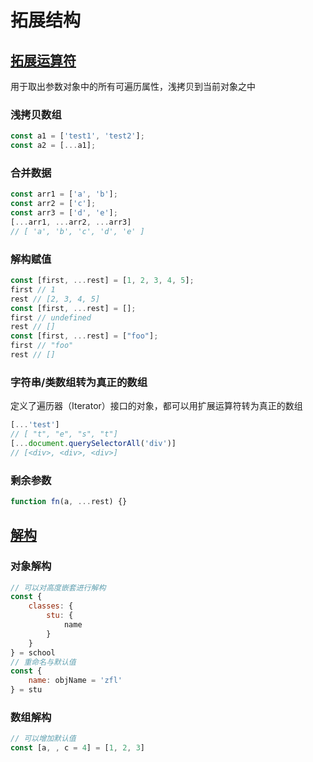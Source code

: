 # 拓展结构

## [拓展运算符](https://jishuin.proginn.com/p/763bfbd59a3a)

用于取出参数对象中的所有可遍历属性，浅拷贝到当前对象之中

### 浅拷贝数组

```js
const a1 = ['test1', 'test2'];
const a2 = [...a1];
```

### 合并数据

```js
const arr1 = ['a', 'b'];
const arr2 = ['c'];
const arr3 = ['d', 'e'];
[...arr1, ...arr2, ...arr3]
// [ 'a', 'b', 'c', 'd', 'e' ]
```

### 解构赋值

```js
const [first, ...rest] = [1, 2, 3, 4, 5];
first // 1
rest // [2, 3, 4, 5]
const [first, ...rest] = [];
first // undefined
rest // []
const [first, ...rest] = ["foo"];
first // "foo"
rest // []
```

### 字符串/类数组转为真正的数组

定义了遍历器（Iterator）接口的对象，都可以用扩展运算符转为真正的数组

```js
[...'test']
// [ "t", "e", "s", "t"]
[...document.querySelectorAll('div')]
// [<div>, <div>, <div>]
```

### 剩余参数

```js
function fn(a, ...rest) {}
```

## [解构](https://juejin.cn/post/6844903926882385933)

### 对象解构

```js
// 可以对高度嵌套进行解构
const {
    classes: {
        stu: {
            name
        }
    }
} = school
// 重命名与默认值
const {
    name: objName = 'zfl'
} = stu
```

### 数组解构

```js
// 可以增加默认值
const [a, , c = 4] = [1, 2, 3]
```
